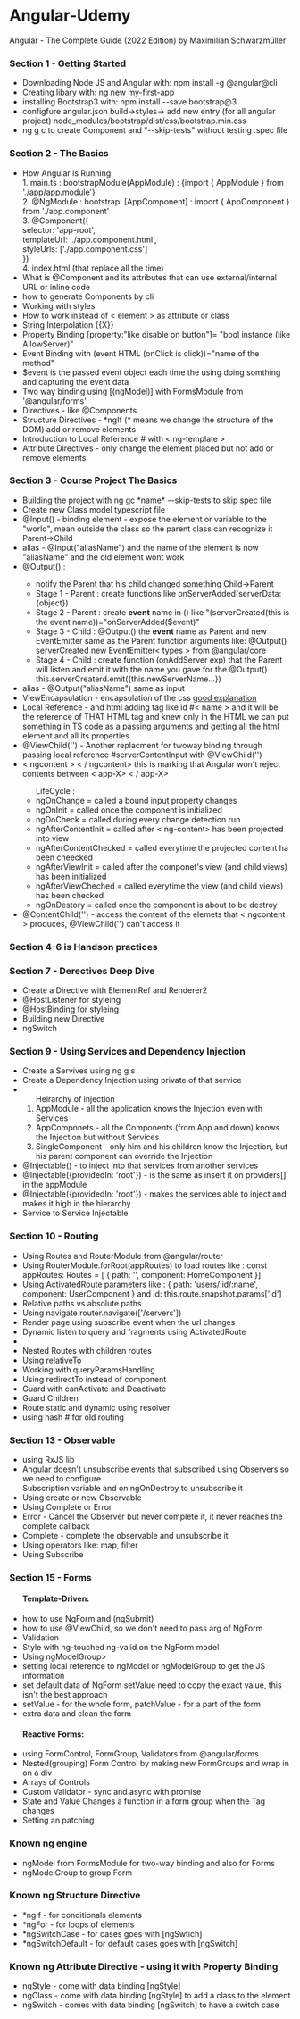 # Angular-Udemy

Angular - The Complete Guide (2022 Edition) by Maximilian Schwarzmüller

<h3>Section 1 - Getting Started</h3>
<ul>
  <li>Downloading Node JS and Angular with: npm install -g @angular@cli</li>
  <li>Creating libary with: ng new my-first-app</li>
  <li>installing Bootstrap3 with: npm install --save bootstrap@3 </li>
  <li>configfure angular.json build->styles-> add new entry (for all angular project) node_modules/bootstrap/dist/css/bootstrap.min.css </li>
  <li> ng g c to create Component and "--skip-tests"  without testing .spec file</li>
</ul>

<h3>Section 2 - The Basics</h3>
<ul>
  <li>How Angular is Running: <br>
  1. main.ts : bootstrapModule(AppModule) : {import { AppModule } from './app/app.module'} <br>
  2. @NgModule : bootstrap: [AppComponent] : import { AppComponent } from './app.component' <br>
  3. @Component({<br>
    selector: 'app-root',<br>
    templateUrl: './app.component.html',<br>
    styleUrls: ['./app.component.css']<br>
  })<br>
  4. index.html (that replace all the time)
  </li>
  <li>What is @Component and its attributes that can use external/internal URL or inline code </li>
  <li>how to generate Components by cli</li>
  <li>Working with styles</li>
  <li>How to work instead of < element > as attribute or class</li>
  <li>String Interpolation {{X}}</li>
  <li>Property Binding [property:"like disable on button"]= "bool instance (like AllowServer)"</li>
  <li>Event Binding with (event HTML (onClick is click))="name of the method" </li>
  <li>$event is the passed event object each time the using doing somthing and capturing the event data</li>
  <li>Two way binding using [(ngModel)] with FormsModule from '@angular/forms'</li>
  <li>Directives - like @Components</li>
  <li>Structure Directives - *ngIf (* means we change the structure of the DOM) add or remove elements</li>
  <li>Introduction to Local Reference # with < ng-template ></li>
  <li>Attribute Directives - only change the element placed but not add or remove elements</li>
</ul>

<h3>Section 3 - Course Project The Basics</h3>
<ul>
  <li>Building the project with ng gc *name* --skip-tests to skip spec file</li>
  <li>Create new Class model typescript file</li>
  <li>@Input() - binding element - expose the element or variable to the "world", mean outside the class so the parent class can recognize it Parent->Child</li>
  <li>alias - @Input("aliasName") and the name of the element is now "aliasName" and the old element wont work</li>
  <li>@Output() : </li>
  <ul>
    <li>notify the Parent that his child changed something Child->Parent</li>
    <li>Stage 1 - Parent : create functions like onServerAdded(serverData:{object})</li>
    <li>Stage 2 - Parent : create <b>event</b> name in () like "(serverCreated(this is the event name))="onServerAdded($event)" </li>
    <li>Stage 3 - Child : @Output() the <b>event</b> name as Parent and new EventEmitter same as the Parent function arguments like: @Output() serverCreated new EventEmitter< types > from @angular/core</li>
    <li>Stage 4 - Child : create function (onAddServer exp) that the Parent will listen and emit it with the name you gave for the @Output() this.serverCreaterd.emit({this.newServerName...})</li>
  </ul>
  <li>alias - @Output("aliasName") same as input </li>
  <li>ViewEncapsulation - encapsulation of the css <a href="https://stackoverflow.com/questions/35651993/diff-between-viewencapsulation-native-viewencapsulation-none-and-viewencapsulat"> good explanation </a></li>
  <li>Local Reference - and html adding tag like id #< name > and it will be the reference of THAT HTML tag and knew only in the HTML we can put something in TS code as a passing arguments and getting all the html element and all its properties</li>
  <li>@ViewChild('') - Another replacment for twoway binding through passing local reference #serverContentInput with @ViewChild('')</li>
  <li>< ngcontent > < / ngcontent> this is marking that Angular won't reject contents between < app-X> < / app-X></li>
    <ul>LifeCycle : 
      <li>ngOnChange = called a bound input property changes</li>
      <li>ngOnInit = called once the component is initialized</li>
      <li>ngDoCheck = called during every change detection run</li>
      <li>ngAfterContentInit = called after < ng-content> has been projected into view</li>
      <li>ngAfterContentChecked = called everytime the projected content ha been cheecked</li>
      <li>ngAfterViewInit = called after the componet's view (and child views) has been initialized</li>
      <li>ngAfterViewCheched = called everytime the view (and child views) has been checked</li>
      <li>ngOnDestory = called once the component is about to be destroy</li>
    </ul>
    <li>@ContentChild('') - access the content of the elemets that < ngcontent > produces, @ViewChild('') can't access it</li>
</ul>

<h3>Section 4-6 is Handson practices</h3>

<h3>Section 7 - Derectives Deep Dive</h3>
<ul>
  <li>Create a Directive with ElementRef and Renderer2</li>
  <li>@HostListener for styleing</li>
  <li>@HostBinding for styleing</li>
  <li>Building new Directive </li>
  <li>ngSwitch</li>
</ul>

<h3>Section 9 - Using Services and Dependency Injection</h3>
<ul>
  <li>Create a Servives using ng g s</li>
  <li>Create a Dependency Injection using private of that service</li>
  <li>
    <ol>Heirarchy of injection
    <li>AppModule - all the application knows the Injection even with Services</li>
    <li>AppComponets - all the Components (from App and down) knows the Injection but without Services</li>
    <li>SingleComponent - only him and his children know the Injection, but his parent component can override the Injection</li>
    </ol>
  </li>
  <li>@Injectable() - to inject into that services from another services</li>
  <li>@Injectable({providedIn: 'root'}) - is the same as insert it on providers[] in the appModule</li>
  <li>@Injectable({providedIn: 'root'}) - makes the services able to inject and makes it high in the hierarchy</li>
  <li>Service to Service Injectable</li>
</ul>

<h3>Section 10 - Routing</h3>
<ul>
  <li>Using Routes and RouterModule from @angular/router</li>
  <li>Using RouterModule.forRoot(appRoutes) to load routes like : const appRoutes: Routes = [
  { path: '', component: HomeComponent }]
  <li>Using ActivatedRoute parameters like : { path: 'users/:id/:name', component: UserComponent } and id: this.route.snapshot.params['id'] </li>
  <li>Relative paths vs absolute paths</li>
  <li>Using navigate router.navigate(['/servers'])</li>
  <li>Render page using subscribe event when the url changes</li>
  <li>Dynamic listen to query and fragments using ActivatedRoute<li>
  <li>Nested Routes with children routes</li>
  <li>Using relativeTo</li>
  <li>Working with queryParamsHandling</li>
  <li>Using redirectTo instead of component</li>
  <li>Guard with canActivate and Deactivate</li>
  <li>Guard Children</li>
  <li>Route static and dynamic using resolver</li>
  <li>using hash # for old routing</li>
</ul>
<h3>Section 13 - Observable</h3>
<ul>
    <li>using RxJS lib</li>
    <li>Angular doesn't unsubscribe events that subscribed using Observers so we need to configure <br> 
        Subscription variable and on ngOnDestroy to unsubscribe it</li>
    <li>Using create or new Observable</li>
    <li>Using Complete or Error</li>
    <li>Error - Cancel the Observer but never complete it, it never reaches the complete callback</li>
    <li>Complete - complete the observable and unsubscribe it</li>
    <li>Using operators like: map, filter</li>
    <li>Using Subscribe</li>
</ul>

<h3>Section 15 - Forms</h3>
<ul>
    <h4>Template-Driven:</h4>
    <li>how to use NgForm and (ngSubmit)</li>
    <li>how to use @ViewChild, so we don't need to pass arg of NgForm</li>
    <li>Validation</li>
    <li>Style with ng-touched ng-valid on the NgForm model</li>
    <li>Using ngModelGroup></li>
    <li>setting local reference to ngModel or ngModelGroup to get the JS information</li>
    <li>set default data of NgForm setValue need to copy the exact value, this isn't the best approach</li>
    <li>setValue - for the whole form, patchValue - for a part of the form</li>
    <li>extra data and clean the form</li>
    <h4>Reactive Forms:</h4>
    <li>using FormControl, FormGroup, Validators from @angular/forms</li>
    <li>Nested(grouping) Form Control by making new FormGroups and wrap in on a div</li>
    <li>Arrays of Controls</li>
    <li>Custom Validator - sync and async with promise</li>
    <li>State and Value Changes a function in a form group when the Tag changes</li>
    <li>Setting an patching</li>
</ul>

<h3> Known ng engine </h3>
<ul>
  <li>ngModel from FormsModule for two-way binding and also for Forms</li>
  <li>ngModelGroup to group Form</li>
</ul>

<h3> Known ng Structure Directive </h3>
<ul>
  <li>*ngIf - for conditionals elements</li>
  <li>*ngFor - for loops of elements</li>
  <li>*ngSwitchCase - for cases goes with [ngSwtich]</li>
  <li>*ngSwitchDefault - for default cases goes with [ngSwitch]</li>
</ul>

<h3> Known ng Attribute Directive - using it with Property Binding</h3>
<ul>
  <li>ngStyle - come with data binding [ngStyle]</li>
  <li>ngClass - come with data binding [ngStyle] to add a class to the element</li>
  <li>ngSwitch - comes with data binding [ngSwitch] to have a switch case</li>
</ul>
